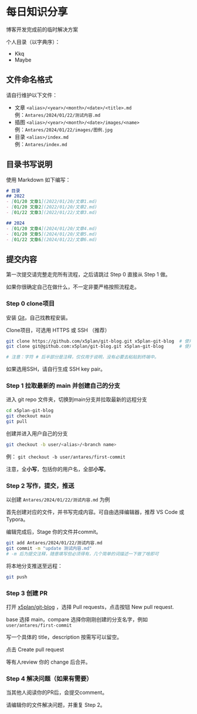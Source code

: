 # 每日知识分享
博客开发完成前的临时解决方案

个人目录（以字典序）：

- Kkq
- Maybe


## 文件命名格式
请自行维护以下文件：
- 文章 `<alias>/<year>/<month>/<date>/<title>.md`  
  例：`Antares/2024/01/22/测试内容.md`
- 插图 `<alias>/<year>/<month>/<date>/images/<name>`  
  例：`Antares/2024/01/22/images/图例.jpg`
- 目录 `<alias>/index.md`  
  例：`Antares/index.md`  

## 目录书写说明
使用 Markdown 如下编写：
```md
# 目录
## 2022
- [01/20 文章1](2022/01/20/文章1.md)
- [01/20 文章2](2022/01/20/文章2.md)
- [01/22 文章3](2022/01/22/文章3.md)

## 2024
- [01/20 文章4](2024/01/20/文章4.md)
- [01/20 文章5](2024/01/20/文章5.md)
- [01/22 文章6](2024/01/22/文章6.md)
```

## 提交内容

第一次提交请完整走完所有流程，之后请跳过 Step 0 直接从 Step 1 做。

如果你很确定自己在做什么，不一定非要严格按照流程走。

### Step 0 clone项目

安装 [Git](https://git-scm.com/)，自己找教程安装。

Clone项目，可选用 HTTPS 或 SSH （推荐）

```sh
git clone https://github.com/x5plan/git-blog.git x5plan-git-blog  # 使用 https
git clone git@github.com:x5plan/git-blog.git x5plan-git-blog      # 使用 ssh

# 注意：字符 # 后半部分是注释，仅仅用于说明，没有必要去粘贴到终端中。
```

如果选用SSH，请自行生成 SSH key pair。

### Step 1 拉取最新的 main 并创建自己的分支

进入 git repo 文件夹，切换到main分支并拉取最新的远程分支

```sh
cd x5plan-git-blog
git checkout main
git pull
```

创建并进入用户自己的分支

```sh
git checkout -b user/<alias>/<branch name>
```

例： `git checkout -b user/antares/first-commit`

注意，全**小写**，包括你的用户名，全部**小写**。

### Step 2 写作，提交，推送

以创建 `Antares/2024/01/22/测试内容.md` 为例

首先创建对应的文件，并书写完成内容。可自由选择编辑器，推荐 VS Code 或 Typora。

编辑完成后，Stage 你的文件并commit。

```sh
git add Antares/2024/01/22/测试内容.md
git commit -m "update 测试内容.md" 
# -m 后为提交注释，随意填写但必须得有，几个简单的词描述一下做了啥即可
```

将本地分支推送至远程：

```sh
git push
```

### Step 3 创建 PR

打开 [x5plan/git-blog](https://github.com/x5plan/git-blog) ，选择 Pull requests，点击按钮 New pull request.

base 选择 main，compare 选择你刚刚创建的分支名字，例如  `user/antares/first-commit`

写一个具体的 title，description 按需写可以留空。

点击 Create pull request

等有人review 你的 change 后合并。

### Step 4 解决问题（如果有需要）

当其他人阅读你的PR后，会提交comment。

请编辑你的文件解决问题，并重复 Step 2。
